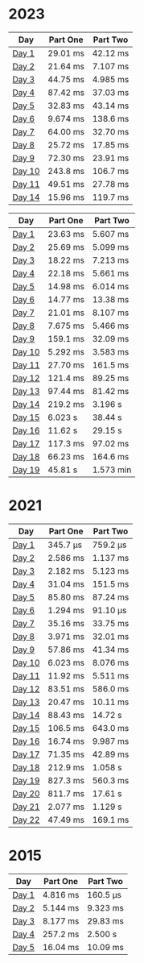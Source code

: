 # 2023

| Day                                                  | Part One | Part Two |
|------------------------------------------------------|----------|----------|
| [Day 1](./src/main/java/aoc/loicb/y2023/Day1.java)   | 29.01 ms | 42.12 ms |
| [Day 2](./src/main/java/aoc/loicb/y2023/Day2.java)   | 21.64 ms | 7.107 ms |
| [Day 3](./src/main/java/aoc/loicb/y2023/Day3.java)   | 44.75 ms | 4.985 ms |
| [Day 4](./src/main/java/aoc/loicb/y2023/Day4.java)   | 87.42 ms | 37.03 ms |
| [Day 5](./src/main/java/aoc/loicb/y2023/Day5.java)   | 32.83 ms | 43.14 ms |
| [Day 6](./src/main/java/aoc/loicb/y2023/Day6.java)   | 9.674 ms | 138.6 ms |
| [Day 7](./src/main/java/aoc/loicb/y2023/Day7.java)   | 64.00 ms | 32.70 ms |
| [Day 8](./src/main/java/aoc/loicb/y2023/Day8.java)   | 25.72 ms | 17.85 ms |
| [Day 9](./src/main/java/aoc/loicb/y2023/Day9.java)   | 72.30 ms | 23.91 ms |
| [Day 10](./src/main/java/aoc/loicb/y2023/Day10.java) | 243.8 ms | 106.7 ms |
| [Day 11](./src/main/java/aoc/loicb/y2023/Day11.java) | 49.51 ms | 27.78 ms |
| [Day 14](./src/main/java/aoc/loicb/y2023/Day14.java) | 15.96 ms | 119.7 ms |

| Day                                                  | Part One | Part Two  |
|------------------------------------------------------|----------|-----------|
| [Day 1](./src/main/java/aoc/loicb/y2022/Day1.java)   | 23.63 ms | 5.607 ms  |
| [Day 2](./src/main/java/aoc/loicb/y2022/Day2.java)   | 25.69 ms | 5.099 ms  |
| [Day 3](./src/main/java/aoc/loicb/y2022/Day3.java)   | 18.22 ms | 7.213 ms  |
| [Day 4](./src/main/java/aoc/loicb/y2022/Day4.java)   | 22.18 ms | 5.661 ms  |
| [Day 5](./src/main/java/aoc/loicb/y2022/Day5.java)   | 14.98 ms | 6.014 ms  |
| [Day 6](./src/main/java/aoc/loicb/y2022/Day6.java)   | 14.77 ms | 13.38 ms  |
| [Day 7](./src/main/java/aoc/loicb/y2022/Day7.java)   | 21.01 ms | 8.107 ms  |
| [Day 8](./src/main/java/aoc/loicb/y2022/Day8.java)   | 7.675 ms | 5.466 ms  |
| [Day 9](./src/main/java/aoc/loicb/y2022/Day9.java)   | 159.1 ms | 32.09 ms  |
| [Day 10](./src/main/java/aoc/loicb/y2022/Day10.java) | 5.292 ms | 3.583 ms  |
| [Day 11](./src/main/java/aoc/loicb/y2022/Day11.java) | 27.70 ms | 161.5 ms  |
| [Day 12](./src/main/java/aoc/loicb/y2022/Day12.java) | 121.4 ms | 89.25 ms  |
| [Day 13](./src/main/java/aoc/loicb/y2022/Day13.java) | 97.44 ms | 81.42 ms  |
| [Day 14](./src/main/java/aoc/loicb/y2022/Day14.java) | 219.2 ms | 3.196 s   |
| [Day 15](./src/main/java/aoc/loicb/y2022/Day15.java) | 6.023 s  | 38.44 s   |
| [Day 16](./src/main/java/aoc/loicb/y2022/Day16.java) | 11.62 s  | 29.15 s   |
| [Day 17](./src/main/java/aoc/loicb/y2022/Day17.java) | 117.3 ms | 97.02 ms  |
| [Day 18](./src/main/java/aoc/loicb/y2022/Day18.java) | 66.23 ms | 164.6 ms  |
| [Day 19](./src/main/java/aoc/loicb/y2022/Day19.java) | 45.81 s  | 1.573 min |

# 2021

| Day                                                  | Part One | Part Two |
|------------------------------------------------------|----------|----------|
| [Day 1](./src/main/java/aoc/loicb/y2021/Day1.java)   | 345.7 μs | 759.2 μs |
| [Day 2](./src/main/java/aoc/loicb/y2021/Day2.java)   | 2.586 ms | 1.137 ms |
| [Day 3](./src/main/java/aoc/loicb/y2021/Day3.java)   | 2.182 ms | 5.123 ms |
| [Day 4](./src/main/java/aoc/loicb/y2021/Day4.java)   | 31.04 ms | 151.5 ms |
| [Day 5](./src/main/java/aoc/loicb/y2021/Day5.java)   | 85.80 ms | 87.24 ms |
| [Day 6](./src/main/java/aoc/loicb/y2021/Day6.java)   | 1.294 ms | 91.10 μs |
| [Day 7](./src/main/java/aoc/loicb/y2021/Day7.java)   | 35.16 ms | 33.75 ms |
| [Day 8](./src/main/java/aoc/loicb/y2021/Day8.java)   | 3.971 ms | 32.01 ms |
| [Day 9](./src/main/java/aoc/loicb/y2021/Day9.java)   | 57.86 ms | 41.34 ms |
| [Day 10](./src/main/java/aoc/loicb/y2021/Day10.java) | 6.023 ms | 8.076 ms |
| [Day 11](./src/main/java/aoc/loicb/y2021/Day11.java) | 11.92 ms | 5.511 ms |
| [Day 12](./src/main/java/aoc/loicb/y2021/Day12.java) | 83.51 ms | 586.0 ms |
| [Day 13](./src/main/java/aoc/loicb/y2021/Day13.java) | 20.47 ms | 10.11 ms |
| [Day 14](./src/main/java/aoc/loicb/y2021/Day14.java) | 88.43 ms | 14.72 s  |
| [Day 15](./src/main/java/aoc/loicb/y2021/Day15.java) | 106.5 ms | 643.0 ms |
| [Day 16](./src/main/java/aoc/loicb/y2021/Day16.java) | 16.74 ms | 9.987 ms |
| [Day 17](./src/main/java/aoc/loicb/y2021/Day17.java) | 71.35 ms | 42.89 ms |
| [Day 18](./src/main/java/aoc/loicb/y2021/Day18.java) | 212.9 ms | 1.058 s  |
| [Day 19](./src/main/java/aoc/loicb/y2021/Day19.java) | 827.3 ms | 560.3 ms |
| [Day 20](./src/main/java/aoc/loicb/y2021/Day20.java) | 811.7 ms | 17.61 s  |
| [Day 21](./src/main/java/aoc/loicb/y2021/Day21.java) | 2.077 ms | 1.129 s  |
| [Day 22](./src/main/java/aoc/loicb/y2021/Day22.java) | 47.49 ms | 169.1 ms |

# 2015

| Day                                                | Part One | Part Two |
|----------------------------------------------------|----------|----------|
| [Day 1](./src/main/java/aoc/loicb/y2015/Day1.java) | 4.816 ms | 160.5 μs |
| [Day 2](./src/main/java/aoc/loicb/y2015/Day2.java) | 5.144 ms | 9.323 ms |
| [Day 3](./src/main/java/aoc/loicb/y2015/Day3.java) | 8.177 ms | 29.83 ms |
| [Day 4](./src/main/java/aoc/loicb/y2015/Day4.java) | 257.2 ms | 2.500 s  |
| [Day 5](./src/main/java/aoc/loicb/y2015/Day5.java) | 16.04 ms | 10.09 ms |